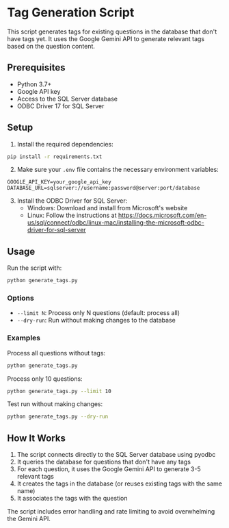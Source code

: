 # Tag Generation Script

This script generates tags for existing questions in the database that don't have tags yet. It uses the Google Gemini API to generate relevant tags based on the question content.

## Prerequisites

- Python 3.7+
- Google API key
- Access to the SQL Server database
- ODBC Driver 17 for SQL Server

## Setup

1. Install the required dependencies:

```bash
pip install -r requirements.txt
```

2. Make sure your `.env` file contains the necessary environment variables:

```
GOOGLE_API_KEY=your_google_api_key
DATABASE_URL=sqlserver://username:password@server:port/database
```

3. Install the ODBC Driver for SQL Server:
   - Windows: Download and install from Microsoft's website
   - Linux: Follow the instructions at https://docs.microsoft.com/en-us/sql/connect/odbc/linux-mac/installing-the-microsoft-odbc-driver-for-sql-server

## Usage

Run the script with:

```bash
python generate_tags.py
```

### Options

- `--limit N`: Process only N questions (default: process all)
- `--dry-run`: Run without making changes to the database

### Examples

Process all questions without tags:
```bash
python generate_tags.py
```

Process only 10 questions:
```bash
python generate_tags.py --limit 10
```

Test run without making changes:
```bash
python generate_tags.py --dry-run
```

## How It Works

1. The script connects directly to the SQL Server database using pyodbc
2. It queries the database for questions that don't have any tags
3. For each question, it uses the Google Gemini API to generate 3-5 relevant tags
4. It creates the tags in the database (or reuses existing tags with the same name)
5. It associates the tags with the question

The script includes error handling and rate limiting to avoid overwhelming the Gemini API. 